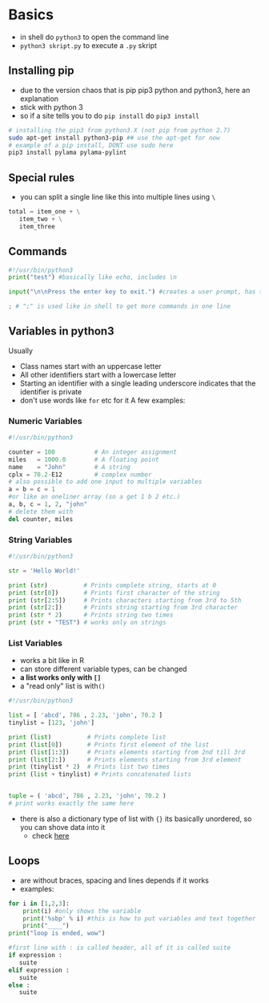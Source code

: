 # Basics
* in shell do `python3` to open the command line
* `python3 skript.py` to execute a `.py` skript

## Installing pip
* due to the version chaos that is pip pip3 python and python3, here an explanation
* stick with python 3
* so if a site tells you to do `pip install` do `pip3 install`

```bash
# installing the pip3 from python3.X (not pip from python 2.7)
sudo apt-get install python3-pip ## use the apt-get for now
# example of a pip install, DONT use sudo here
pip3 install pylama pylama-pylint
```


## Special rules
* you can split a single line like this into multiple lines using `\`

```python
total = item_one + \
   item_two + \
   item_three
```

## Commands
```python
#!/usr/bin/python3
print("test") #basically like echo, includes \n

input("\n\nPress the enter key to exit.") #creates a user prompt, has two empty lines before

; # ";" is used like in shell to get more commands in one line
```

## Variables in python3
Usually
* Class names start with an uppercase letter
* All other identifiers start with a lowercase letter
* Starting an identifier with a single leading underscore indicates that the identifier is private
* don't use words like `for` etc for it
A few examples:

### Numeric Variables
```python
#!/usr/bin/python3

counter = 100           # An integer assignment
miles   = 1000.0        # A floating point
name    = "John"        # A string
cplx = 70.2-E12         # complex number
# also possible to add one input to multiple variables
a = b = c = 1
#or like an oneliner array (so a get 1 b 2 etc.)
a, b, c = 1, 2, "john"
# delete them with
del counter, miles
```
### String Variables

```python
#!/usr/bin/python3

str = 'Hello World!'

print (str)          # Prints complete string, starts at 0
print (str[0])       # Prints first character of the string
print (str[2:5])     # Prints characters starting from 3rd to 5th
print (str[2:])      # Prints string starting from 3rd character
print (str * 2)      # Prints string two times
print (str + "TEST") # works only on strings
```
### List Variables
* works a bit like in R
* can store different variable types, can be changed
* **a list works only with `[]`**
* a "read only" list is with`()`

```python
#!/usr/bin/python3

list = [ 'abcd', 786 , 2.23, 'john', 70.2 ]
tinylist = [123, 'john']

print (list)          # Prints complete list
print (list[0])       # Prints first element of the list
print (list[1:3])     # Prints elements starting from 2nd till 3rd
print (list[2:])      # Prints elements starting from 3rd element
print (tinylist * 2)  # Prints list two times
print (list + tinylist) # Prints concatenated lists


tuple = ( 'abcd', 786 , 2.23, 'john', 70.2 )
# print works exactly the same here
```

* there is also a dictionary type of list with `{}` its basically unordered, so you can shove data into it
  * check [here](https://www.tutorialspoint.com/python3/python_variable_types.htm)

## Loops
* are without braces, spacing and lines depends if it works
* examples:
```python
for i in [1,2,3]:
    print(i) #only shows the variable
    print('%sbp' % i) #this is how to put variables and text together
    print("____")
print("loop is ended, wow")

#first line with : is called header, all of it is called suite
if expression :
   suite
elif expression :
   suite
else :
   suite
```
